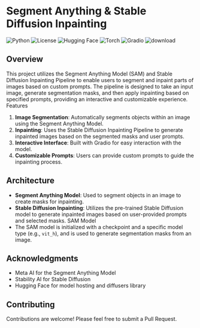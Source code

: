 # Segment Anything & Stable Diffusion Inpainting

![Python](https://img.shields.io/badge/Python-3.7%2B-FF7F50?style=for-the-badge&logo=python)
![License](https://img.shields.io/badge/License-MIT-1E90FF?style=for-the-badge)
![Hugging Face](https://img.shields.io/badge/Powered%20by-Hugging%20Face-FFD700?style=for-the-badge&logo=huggingface)
![Torch](https://img.shields.io/badge/PyTorch-1.0%2B-FF6347?style=for-the-badge&logo=pytorch)
![Gradio](https://img.shields.io/badge/Gradio-2.0%2B-32CD32?style=for-the-badge&logo=gradio)
![download](https://github.com/user-attachments/assets/ae217f10-20ad-47f0-921c-b1570b4c4903)
## Overview
This project utilizes the Segment Anything Model (SAM) and Stable Diffusion Inpainting Pipeline to enable users to segment and inpaint parts of images based on custom prompts. The pipeline is designed to take an input image, generate segmentation masks, and then apply inpainting based on specified prompts, providing an interactive and customizable experience.
Features
1. **Image Segmentation**: Automatically segments objects within an image using the Segment Anything Model.
2. **Inpainting**: Uses the Stable Diffusion Inpainting Pipeline to generate inpainted images based on the segmented masks and user prompts.
3. **Interactive Interface**: Built with Gradio for easy interaction with the model.
4. **Customizable Prompts**: Users can provide custom prompts to guide the inpainting process.

## Architecture
- **Segment Anything Model**: Used to segment objects in an image to create masks for inpainting.
- **Stable Diffusion Inpainting**: Utilizes the pre-trained Stable Diffusion model to generate inpainted images based on user-provided prompts and selected masks.
SAM Model
- The SAM model is initialized with a checkpoint and a specific model type (e.g., `vit_h`), and is used to generate segmentation masks from an image.

## Acknowledgments

- Meta AI for the Segment Anything Model
- Stability AI for Stable Diffusion
- Hugging Face for model hosting and diffusers library

## Contributing
Contributions are welcome! Please feel free to submit a Pull Request.
